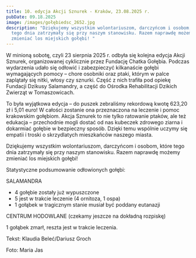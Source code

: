 ```yaml
---
title: 10. edycja Akcji Sznurek - Kraków, 23.08.2025 r.
pubDate: 09.18.2025
image: /images/gołębiedsc_2652.jpg
description: "Dziękujemy wszystkim wolontariuszom, darczyńcom i osobom, które
  tego dnia zatrzymały się przy naszym stanowisku. Razem naprawdę możemy
  zmieniać los miejskich gołębi! "
---
```

W minioną sobotę, czyli 23 sierpnia 2025 r. odbyła się kolejna edycja Akcji Sznurek, organizowanej cyklicznie przez Fundację Chatka Gołębia. Podczas wydarzenia udało się odłowić i zabezpieczyć kilkanaście gołębi wymagających pomocy – chore osobniki oraz ptaki, którym w palce zaplątały się nitki, włosy czy sznurki. Część z nich trafiła pod opiekę Fundacji Dzikusy Salamandry, a część do Ośrodka Rehabilitacji Dzikich Zwierząt w Tomaszowicach.

To była wyjątkowa edycja – do puszek zebraliśmy rekordową kwotę 623,20 zł i 5,01 euro! W całości zostanie ona przeznaczona na leczenie i pomoc krakowskim gołębiom. Akcja Sznurek to nie tylko ratowanie ptaków, ale też edukacja – przechodnie mogli dostać od nas kubeczek zdrowego ziarna i dokarmiać gołębie w bezpieczny sposób. Dzięki temu wspólnie uczymy się empatii i troski o skrzydlatych mieszkańców naszego miasta.

Dziękujemy wszystkim wolontariuszom, darczyńcom i osobom, które tego dnia zatrzymały się przy naszym stanowisku. Razem naprawdę możemy zmieniać los miejskich gołębi! 

Statystyczne podsumowanie odłowionych gołębi:

SALAMANDRA

* 4 gołębie zostały już wypuszczone
* 5 jest w trakcie leczenie (4 ornitoza, 1 ospa)
* 1 gołąbek w tragicznym stanie musiał być poddany eutanazji

CENTRUM HODOWLANE (czekamy jeszcze na dokładną rozpiskę)

1 gołąbek zmarł, reszta jest w trakcie leczenia.

Tekst: Klaudia Beleć/Dariusz Groch

Foto: Maria Jas
